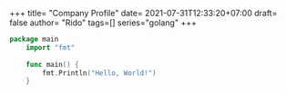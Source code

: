 +++
title= "Company Profile"
date= 2021-07-31T12:33:20+07:00
draft= false
author= "Rido"
tags=[]
series="golang"
+++

```go {linenos=table,hl_lines=["1-4"],linenostart=1,}
package main
    import "fmt"
    
    func main() {
        fmt.Println("Hello, World!")
    }
```